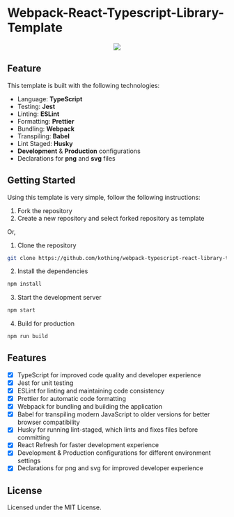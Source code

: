 # Webpack-React-Typescript-Library-Template

<div align="center">
<img src="https://user-images.githubusercontent.com/26560610/239584268-8a292af2-432c-4459-8f81-ff9695622bde.png"/>
</div>

## Feature

This template is built with the following technologies:

- Language: **TypeScript**
- Testing: **Jest**
- Linting: **ESLint**
- Formatting: **Prettier**
- Bundling: **Webpack**
- Transpiling: **Babel**
- Lint Staged: **Husky**
- **Development** & **Production** configurations
- Declarations for **png** and **svg** files
  
## Getting Started

Using this template is very simple, follow the following instructions:

1. Fork the repository
2. Create a new repository and select forked repository as template

Or,

1. Clone the repository

```bash
git clone https://github.com/kothing/webpack-typescript-react-library-template.git
```

2. Install the dependencies

```bash
npm install
```

3. Start the development server

```bash
npm start
```

4. Build for production

```bash
npm run build
```

## Features

- [x] TypeScript for improved code quality and developer experience
- [x] Jest for unit testing
- [x] ESLint for linting and maintaining code consistency
- [x] Prettier for automatic code formatting
- [x] Webpack for bundling and building the application
- [x] Babel for transpiling modern JavaScript to older versions for better browser compatibility
- [x] Husky for running lint-staged, which lints and fixes files before committing
- [x] React Refresh for faster development experience
- [x] Development & Production configurations for different environment settings
- [x] Declarations for png and svg for improved developer experience

## License

Licensed under the MIT License.
